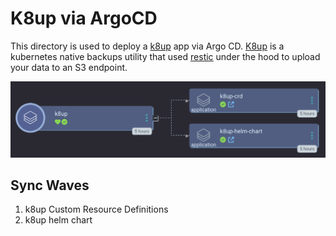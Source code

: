 # K8up via ArgoCD
This directory is used to deploy a [k8up](https://github.com/k8up-io/k8up/) app via Argo CD. [K8up](https://k8up.io) is a kubernetes native backups utility that used [restic](https://restic.net/) under the hood to upload your data to an S3 endpoint.

<img src="./screenshots/k8up-app-of-apps.png">

## Sync Waves
1. k8up Custom Resource Definitions
2. k8up helm chart
